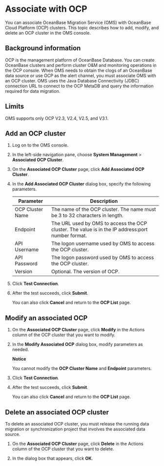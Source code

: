 # Associate with OCP

You can associate OceanBase Migration Service (OMS) with OceanBase Cloud Platform (OCP) clusters. This topic describes how to add, modify, and delete an OCP cluster in the OMS console.

## Background information

OCP is the management platform of OceanBase Database. You can create OceanBase clusters and perform cluster O\&M and monitoring operations in the OCP console. When OMS needs to obtain the clogs of an OceanBase data source or use OCP as the alert channel, you must associate OMS with an OCP cluster. OMS uses the Java Database Connectivity (JDBC) connection URL to connect to the OCP MetaDB and query the information required for data migration.

## Limits

OMS supports only OCP V2.3, V2.4, V2.5, and V3.1.

## Add an OCP cluster

1. Log on to the OMS console.

2. In the left-side navigation pane, choose **System Management** \> **Associated OCP Cluster**.

3. On the **Associated OCP Cluster** page, click **Add Associated OCP Cluster**.

4. In the **Add Associated OCP Cluster** dialog box, specify the following parameters.

   |    Parameter     |                                            Description                                            |
   |------------------|---------------------------------------------------------------------------------------------------|
   | OCP Cluster Name | The name of the OCP cluster. The name must be 3 to 32 characters in length.                       |
   | Endpoint         | The URL used by OMS to access the OCP cluster. The value is in the IP address:port number format. |
   | API Username     | The logon username used by OMS to access the OCP cluster.                                         |
   | API Password     | The logon password used by OMS to access the OCP cluster.                                         |
   | Version          | Optional. The version of OCP.                                                                     |

5. Click **Test Connection**.

6. After the test succeeds, click **Submit**.

   You can also click **Cancel** and return to the **OCP List** page.

## Modify an associated OCP

1. On the **Associated OCP Cluster** page, click **Modify** in the Actions column of the OCP cluster that you want to modify.

2. In the **Modify Associated OCP** dialog box, modify parameters as needed.

   **Notice**

   You cannot modify the **OCP Cluster Name** and **Endpoint** parameters.

3. Click **Test Connection**.

4. After the test succeeds, click **Submit**.

   You can also click **Cancel** and return to the **OCP List** page.

## Delete an associated OCP cluster

To delete an associated OCP cluster, you must release the running data migration or synchronization project that involves the associated data source.

1. On the **Associated OCP Cluster** page, click **Delete** in the Actions column of the OCP cluster that you want to delete.

2. In the dialog box that appears, click **OK**.
